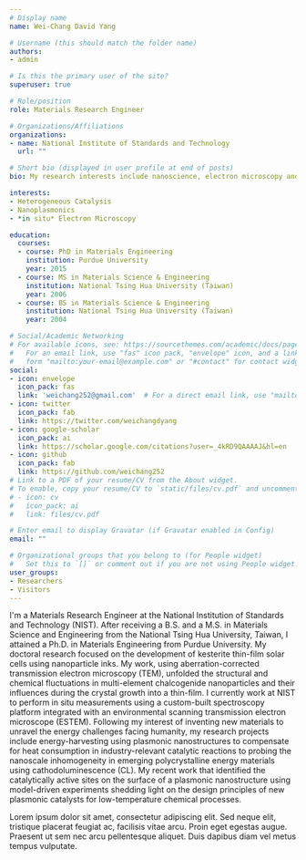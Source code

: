```yaml
---
# Display name
name: Wei-Chang David Yang

# Username (this should match the folder name)
authors:
- admin

# Is this the primary user of the site?
superuser: true

# Role/position
role: Materials Research Engineer

# Organizations/Affiliations
organizations:
- name: National Institute of Standards and Technology
  url: ""

# Short bio (displayed in user profile at end of posts)
bio: My research interests include nanoscience, electron microscopy and light-matter interactions.

interests:
- Heterogeneous Catalysis
- Nanoplasmonics
- *in situ* Electron Microscopy

education:
  courses:
  - course: PhD in Materials Engineering
    institution: Purdue University
    year: 2015
  - course: MS in Materials Science & Engineering
    institution: National Tsing Hua University (Taiwan)
    year: 2006
  - course: BS in Materials Science & Engineering
    institution: National Tsing Hua University (Taiwan)
    year: 2004

# Social/Academic Networking
# For available icons, see: https://sourcethemes.com/academic/docs/page-builder/#icons
#   For an email link, use "fas" icon pack, "envelope" icon, and a link in the
#   form "mailto:your-email@example.com" or "#contact" for contact widget.
social:
- icon: envelope
  icon_pack: fas
  link: 'weichang252@gmail.com'  # For a direct email link, use "mailto:test@example.org".
- icon: twitter
  icon_pack: fab
  link: https://twitter.com/weichangdyang
- icon: google-scholar
  icon_pack: ai
  link: https://scholar.google.com/citations?user=_4kRD9QAAAAJ&hl=en
- icon: github
  icon_pack: fab
  link: https://github.com/weichang252
# Link to a PDF of your resume/CV from the About widget.
# To enable, copy your resume/CV to `static/files/cv.pdf` and uncomment the lines below.
# - icon: cv
#   icon_pack: ai
#   link: files/cv.pdf

# Enter email to display Gravatar (if Gravatar enabled in Config)
email: ""

# Organizational groups that you belong to (for People widget)
#   Set this to `[]` or comment out if you are not using People widget.
user_groups:
- Researchers
- Visitors
---
```


I'm a Materials Research Engineer at the National Institution of Standards and Technology (NIST). After receiving a B.S. and a M.S. in Materials Science and Engineering from the National Tsing Hua University, Taiwan, I attained a Ph.D. in Materials Engineering from Purdue University. My doctoral research focused on the development of kesterite thin-film solar cells using nanoparticle inks. My work, using aberration-corrected transmission electron microscopy (TEM), unfolded the structural and chemical fluctuations in multi-element chalcogenide nanoparticles and their influences during the crystal growth into a thin-film. I currently work at NIST to perform in situ measurements using a custom-built spectroscopy platform integrated with an environmental scanning transmission electron microscope (ESTEM). Following my interest of inventing new materials to unravel the energy challenges facing humanity, my research projects include energy-harvesting using plasmonic nanostructures to compensate for heat consumption in industry-relevant catalytic reactions to probing the nanoscale inhomogeneity in emerging polycrystalline energy materials using cathodoluminescence (CL). My recent work that identified the catalytically active sites on the surface of a plasmonic nanostructure using model-driven experiments shedding light on the design principles of new plasmonic catalysts for low-temperature chemical processes.

Lorem ipsum dolor sit amet, consectetur adipiscing elit. Sed neque elit, tristique placerat feugiat ac, facilisis vitae arcu. Proin eget egestas augue. Praesent ut sem nec arcu pellentesque aliquet. Duis dapibus diam vel metus tempus vulputate.
